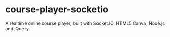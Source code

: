 # course-player-socketio
A realtime online course player, built with Socket.IO, HTML5 Canva, Node.js and jQuery.
